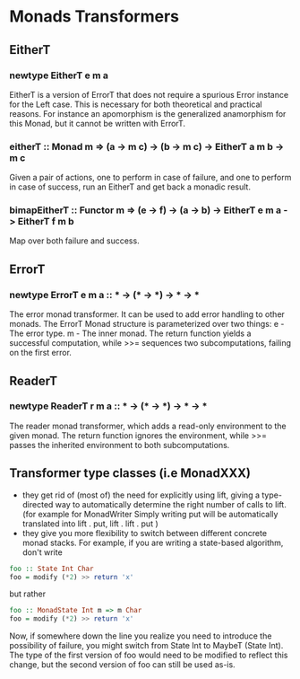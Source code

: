 
# Monads Transformers 

## EitherT

### newtype EitherT e m a 
EitherT is a version of ErrorT that does not require a spurious Error instance for the Left case.
This is necessary for both theoretical and practical reasons. For instance an apomorphism is the generalized 
anamorphism for this Monad, but it cannot be written with ErrorT.

### eitherT :: Monad m => (a -> m c) -> (b -> m c) -> EitherT a m b -> m c 
Given a pair of actions, one to perform in case of failure, and one to perform in case of success, run an EitherT and get back a monadic result.

### bimapEitherT :: Functor m => (e -> f) -> (a -> b) -> EitherT e m a -> EitherT f m b 
Map over both failure and success.

## ErrorT

### newtype ErrorT e m a :: * -> (* -> *) -> * -> *
The error monad transformer. It can be used to add error handling to other monads.
The ErrorT Monad structure is parameterized over two things:
    e - The error type.
    m - The inner monad.
The return function yields a successful computation, while >>= sequences two subcomputations, failing on the first error.


## ReaderT 

### newtype ReaderT r m a :: * -> (* -> *) -> * -> *
The reader monad transformer, which adds a read-only environment to the given monad.
The return function ignores the environment, while >>= passes the inherited environment to both subcomputations.

## Transformer type classes (i.e MonadXXX)
- they get rid of (most of) the need for explicitly using lift, giving a type-directed way to automatically determine the right number of calls to lift. 
   (for example for MonadWriter Simply writing put will be automatically translated into lift . put, lift . lift . put )
- they give you more flexibility to switch between different concrete monad stacks. For example, if you are writing a state-based algorithm, don't write
```haskell
foo :: State Int Char
foo = modify (*2) >> return 'x'
```
but rather
```haskell
foo :: MonadState Int m => m Char
foo = modify (*2) >> return 'x'
```
Now, if somewhere down the line you realize you need to introduce the possibility of failure, you might switch from State Int to MaybeT (State Int). The type 
of the first version of foo would need to be modified to reflect this change, but the second version of foo can still be used as-is.







